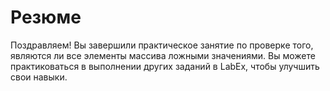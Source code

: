 # Резюме

Поздравляем! Вы завершили практическое занятие по проверке того, являются ли все элементы массива ложными значениями. Вы можете практиковаться в выполнении других заданий в LabEx, чтобы улучшить свои навыки.
